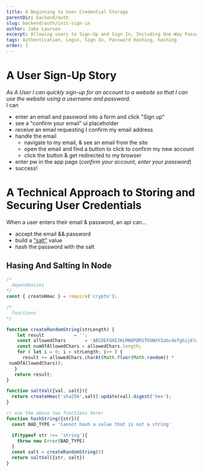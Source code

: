 ```yaml
---
title: A Beginning to User Credential Storage
parentDir: backend/auth
slug: backend/auth/init-sign-in
author: Jake Laursen
excerpt: Allowing users to Sign-Up and Sign In, Including One-Way Password Hashing
tags: Authentication, Login, Sign In, Password Hashing, hashing
order: 1
---
```


# A User Sign-Up Story
_As A User I can quickly sign-up for an account to a website so that I can use the website using a username and password._  
I can
- enter an email and password into a form and click "Sign up"
- see a "confirm your email" ui placeholder
- receive an email requesting I confirm my email address
- handle the email
  - navigate to my email, & see an email from the site
  - open the email and find a button to click to confirm my new account
  - click the button & get redirected to my browser
- enter pw in the app page (_confirm your account, enter your password_)
- success!


# A Technical Approach to Storing and Securing User Credentials
When a user enters their email & password, an api can...
- accept the email && password
- build a ["salt"](https://www.okta.com/blog/2019/03/what-are-salted-passwords-and-password-hashing/) value
- hash the password with the salt

## Hasing And Salting In Node
```js
/*
  dependencies
*/ 
const { createHmac } = require('crypto');

/*
  functions
*/ 

function createRandomString(strLength) {
    let result           = '';
    const allowedChars       = 'ABCDEFGHIJKLMNOPQRSTUVWXYZabcdefghijklmnopqrstuvwxyz0123456789';
    const numOfAllowedChars = allowedChars.length;
    for ( let i = 0; i < strLength; i++ ) {
      result += allowedChars.charAt(Math.floor(Math.random() * 
 numOfAllowedChars));
   }
   return result;
}

function saltVal({val, salt}){
  return createHmac('sha256',salt).update(val).digest('hex');
}

// use the above two functions here!
function hashString({str}){
  const BAD_TYPE = 'Cannot hash a value that is not a string'

  if(typeof str !== 'string'){
    throw new Error(BAD_TYPE)
  }
  const salt = createRandomString(5)
  return saltVal({str, salt})
}
```
